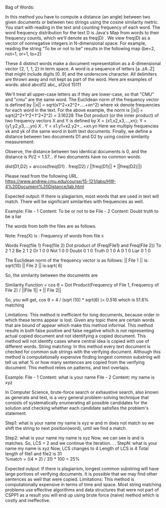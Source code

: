 Bag of Words: 

In this method you have to compute a distance (an angle) between two given documents or between two strings using the cosine similarity metric. You start with reading in the text and counting frequency of each word. The word frequency distribution for the text D is Java's Map from words to their frequency counts, which we'll denote as freq(D) . We view freq(D) as a vector of nonnegative integers in N-dimensional space. For example, reading the string "To be or not to be" results in the following map
{be=2, not=1, or=1, to=2}


These 4 distinct words make a document representation as a 4-dimensional vector {2, 1, 1, 2} in term space.
A word is a sequence of letters [a..zA..Z] that might include digits [0..9] and the underscore character. All delimiters are thrown away and not kept as part of the word. Here are examples of words:
abcd
abcd12
abc_
a12cd
15111


We'll treat all upper-case letters as if they are lower-case, so that "CMU" and "cmu" are the same word.
The Euclidean norm of the frequency vector is defined by
||x|| = sqrt(x1^2+x2^2+....+xn^2)
where xk denote frequencies for each word in the text. For the above example, the norm is
||x|| = sqrt(2^2+1^2+1^2+2^2) = 3.16228
The Dot product (or the inner product) of two frequency vectors X and Y is defined by
X = {x1,x2,x3,...,xn}; Y = {y1,y2,y3,...,yn}
X . Y = x1.y1+x2.y2+...+xn.yn
Here we multiply frequencies xk and yk of the same word in both text documents.
Finally, we define a distance between two documents D1 and D2 by using cosine similarity measurement:

Observe, the distance between two identical documents is 0, and the distance is Pi/2 = 1.57... if two documents have no common words.

dist(D1,D2) = arccos(freq(D1) . freq(D2) / ||freq(D1)|| * ||freq(D2)||)

Please read from the following URL. 
https://www.andrew.cmu.edu/course/15-121/labs/HW-4%20Document%20Distance/lab.html

Expected output: If there is plagiarism, most words that are used in text will match. There will be significant similarities with frequencies as well. 

Example:
File - 1 Content: To be or not to be
File - 2 Content: Doubt truth to be a liar


The words from both the files are as follows.

Note: Freq(X) is : Frequency of words  from file x

Words        Freq(file 1)        Freq(file 2)    Dot product of (Freq(File1) and Freq(File 2))
To        2            1            2
Be        2            1            2
Or        1            0            0
Not        1            0            0
Doubt        0            1            0
Truth        0            1            0
A        0            1            0
Liar        0            1            0

The Euclidean norm of the frequency vector is as follows:
    || File 1 || is: sqrt(10)
    || File 2 || is:sqrt( 6)

So, the similarity between the documents are 

Similarity Function = cos θ  = Dot Product(Frequency of File 1, Frequency of File 2) / ||File 1|| * || File 2||

So, you will get, cos θ = 4 / (sqrt (10) * sqrt(6) )= 0.516 which is 51.6% matching 

Limitations: This method is inefficient for long documents, because order in which these terms appear is lost. Given any topic there are certain words that are bound of appear which make this method informal. This method results in both false positive and false negative which is not representing actual copied document and not identifying a copied document. This method will not identify cases where central idea is copied with use of different words. 
String matching: 
In this method every text document is checked for common sub strings with the verifying document. Although this method is computationally expensive finding longest common substring will tell us what % or how many sentences are copied from the verifying document.  This method relies on patterns, and text overlaps.




Example:
File - 1 Content: what is your name
File - 2 Content: my name is xyz
                
In Computer Science, brute-force search or exhaustive search, also known as generate and test, is a very general     problem-solving technique that consists of systematically enumerating all possible candidates for the solution and checking whether each candidate satisfies the problem's statement.

Step1: what is your name
    my name is xyz
w and m does not match so we shift the string to next position(word), until we find a match.

Step2: what is your name
my name is xyz
Now, we can see is and is matches. So, LCS = 2 and we continue the iteration.
.
.
StepN: what is your name
            my name is xyz
Now, LCS changes to 4
Length of LCS is 4
Total length of file1 and file2 is 31    
%match = ((4 * 2) / 31) * 100 = 25%

Expected output: If there is plagiarism, longest common substring will have large portions of verifying documents. It is possible that we may find other sentences as well that were copied. 
Limitations: This method is computationally expensive in terms of time and space. Most string matching problems use effective algorithms and data structures that were not part of CSPP1 as a result you will end up using brute force (naive) method which is costly and ineffective. 
